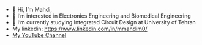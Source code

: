 - 👋 Hi, I’m Mahdi,
- 👀 I’m interested in Electronics Engineering and Biomedical Engineering
- 🌱 I’m currently studying Integrated Circuit Design at University of Tehran
- My linkedin:
https://www.linkedin.com/in/mmahdim0/
- [My YouTube Channel](https://www.youtube.com/channel/UCc-__WUld3Fzvgp1aIhZvdA)


<!---
mmahdim/mmahdim is a ✨ special ✨ repository because its `README.md` (this file) appears on your GitHub profile.
You can click the Preview link to take a look at your changes.
--->
